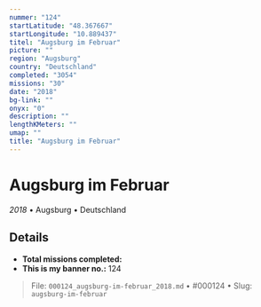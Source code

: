 ```yaml
---
nummer: "124"
startLatitude: "48.367667"
startLongitude: "10.889437"
titel: "Augsburg im Februar"
picture: ""
region: "Augsburg"
country: "Deutschland"
completed: "3054"
missions: "30"
date: "2018"
bg-link: ""
onyx: "0"
description: ""
lengthKMeters: ""
umap: ""
title: "Augsburg im Februar"
---
```

# Augsburg im Februar

*2018* • Augsburg • Deutschland



## Details


- **Total missions completed:** 
- **This is my banner no.:** 124





> File: `000124_augsburg-im-februar_2018.md` • #000124 • Slug: `augsburg-im-februar`
